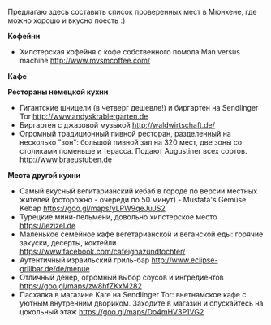 Предлагаю здесь составить список проверенных мест в Мюнхене, где можно хорошо и вкусно поесть :)

**Кофейни**
* Хипстерская кофейня с кофе собственного помола Man versus machine http://www.mvsmcoffee.com/

**Кафе**

**Рестораны немецкой кухни**
* Гигантские шницели (в четверг дешевле!) и биргартен на Sendlinger Tor http://www.andyskrablergarten.de
* Биргартен с джазовой музыкой http://waldwirtschaft.de/
* Огромный традиционный пивной ресторан, разделенный на несколько "зон": большой пивной зал на 320 мест, две зоны со столиками поменьше и терасса. Подают Augustiner всех сортов. http://www.braeustuben.de

**Места другой кухни**
* Самый вкусный вегитарианский кебаб в городе по версии местных жителей (осторожно - очереди по 50 минут) - Mustafa's Gemüse Kebap https://goo.gl/maps/yLPW9qeJuJS2 
* Турецкие мини-пельмени, довольно хипстерское место https://lezizel.de
* Маленькое семейное кафе вегетарианской и веганской еды: горячие закуски, десерты, коктейли https://www.facebook.com/cafeignazundtochter/
* Аутентичный израильский гриль-бар http://www.eclipse-grillbar.de/de/menue
* Отличный дёнер, огромный выбор соусов и ингредиентов https://goo.gl/maps/zw8hfZKxM282
* Пасхалка в магазине Kare на Sendlinger Tor: вьетнамское кафе с уютным внутренним двориком. Заходите в магазин и спускайтесь на цокольный этаж https://goo.gl/maps/Do4mHV3P1VG2
